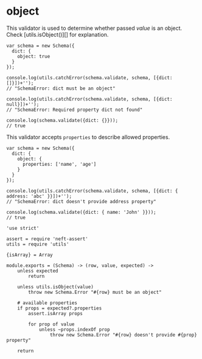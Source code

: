 object
======

This validator is used to determine whether passed *value* is an object.
Check [utils.isObject()][] for explanation.

```
var schema = new Schema({
  dict: {
    object: true
  }
});

console.log(utils.catchError(schema.validate, schema, [{dict: []}])+'');
// "SchemaError: dict must be an object"

console.log(utils.catchError(schema.validate, schema, [{dict: null}])+'');
// "SchemaError: Required property dict not found"

console.log(schema.validate({dict: {}}));
// true
```

This validator accepts `properties` to describe allowed properties.

```
var schema = new Schema({
  dict: {
    object: {
      properties: ['name', 'age']
    }
  }
});

console.log(utils.catchError(schema.validate, schema, [{dict: { address: 'abc' }}])+'');
// "SchemaError: dict doesn't provide address property"

console.log(schema.validate({dict: { name: 'John' }}));
// true
```

	'use strict'

	assert = require 'neft-assert'
	utils = require 'utils'

	{isArray} = Array

	module.exports = (Schema) -> (row, value, expected) ->
		unless expected
			return

		unless utils.isObject(value)
			throw new Schema.Error "#{row} must be an object"

		# available properties
		if props = expected?.properties
			assert.isArray props

			for prop of value
				unless ~props.indexOf prop
					throw new Schema.Error "#{row} doesn't provide #{prop} property"

		return
